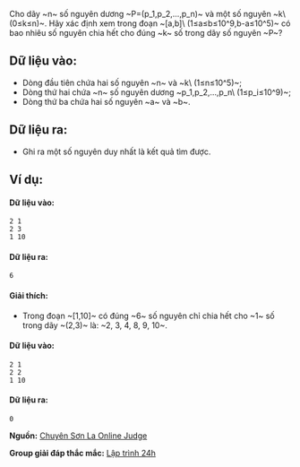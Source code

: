 <!--**<center>NGUỒN: ĐỀ THI THỬ VOI 2015 3HB (Hải phòng - Hải Dương - Hưng Yên - Bắc Giang)</center>**-->

Cho dãy ~n~ số nguyên dương ~P=(p_1,p_2,…,p_n)~ và một số nguyên ~k\ (0≤k≤n)~. Hãy xác định xem trong đoạn ~[a,b]\ (1≤a≤b≤10^9,b-a≤10^5)~ có bao nhiêu số nguyên chia hết cho đúng ~k~ số trong dãy số nguyên ~P~?

## Dữ liệu vào:
- Dòng đầu tiên chứa hai số nguyên ~n~ và ~k\ (1≤n≤10^5)~;
- Dòng thứ hai chứa ~n~ số nguyên dương ~p_1,p_2,…,p_n\ (1≤p_i≤10^9)~;
- Dòng thứ ba chứa hai số nguyên ~a~ và ~b~.

## Dữ liệu ra:
- Ghi ra một số nguyên duy nhất là kết quả tìm được.

## Ví dụ:
#### Dữ liệu vào:
```
2 1
2 3
1 10
```

#### Dữ liệu ra:
```
6
```

#### Giải thích:
- Trong đoạn ~[1,10]~ có đúng ~6~ số nguyên chỉ chia hết cho ~1~ số trong dãy ~(2,3)~ là: ~2, 3, 4, 8, 9, 10~.

#### Dữ liệu vào:
```
2 1
2 2
1 10
```

#### Dữ liệu ra:
```
0
```
**Nguồn:** [Chuyên Sơn La Online Judge](http://csloj.ddns.net/)

**Group giải đáp thắc mắc:** [Lập trình 24h](https://www.facebook.com/groups/1386904321519984)